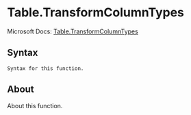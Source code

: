 ---
---

# Table.TransformColumnTypes

Microsoft Docs: [Table.TransformColumnTypes](https://docs.microsoft.com/en-us/powerquery-m/table-transformcolumntypes)

## Syntax

```powerquery-m
Syntax for this function.
```

## About

About this function.

